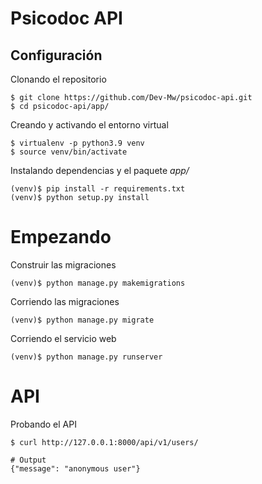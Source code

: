 # Psicodoc API

## Configuración

Clonando el repositorio
```
$ git clone https://github.com/Dev-Mw/psicodoc-api.git
$ cd psicodoc-api/app/
```

Creando y activando el entorno virtual
```
$ virtualenv -p python3.9 venv
$ source venv/bin/activate
```

Instalando dependencias y el paquete *app/*
```
(venv)$ pip install -r requirements.txt
(venv)$ python setup.py install
```

# Empezando

Construir las migraciones
```
(venv)$ python manage.py makemigrations
```

Corriendo las migraciones
```
(venv)$ python manage.py migrate
```

Corriendo el servicio web
```
(venv)$ python manage.py runserver
```

# API
Probando el API
```
$ curl http://127.0.0.1:8000/api/v1/users/

# Output
{"message": "anonymous user"}
```